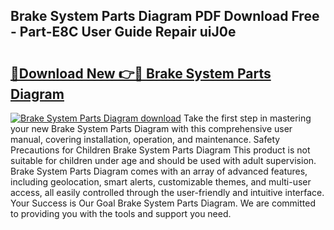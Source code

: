 ## Brake System Parts Diagram PDF Download Free - Part-E8C User Guide Repair uiJ0e

# <h2><a href="http://dfs1os.blite.top/?on=Brake+System+Parts+Diagram">🔗Download New 👉🔴 Brake System Parts Diagram</a></h2>

[![Brake System Parts Diagram download](https://i.imgur.com/lujVjoI.png)](http://dfs1os.blite.top/?on=Brake+System+Parts+Diagram)
Take the first step in mastering your new Brake System Parts Diagram with this comprehensive user manual, covering installation, operation, and maintenance. Safety Precautions for Children Brake System Parts Diagram This product is not suitable for children under age and should be used with adult supervision. Brake System Parts Diagram comes with an array of advanced features, including geolocation, smart alerts, customizable themes, and multi-user access, all easily controlled through the user-friendly and intuitive interface. Your Success is Our Goal Brake System Parts Diagram. We are committed to providing you with the tools and support you need.
